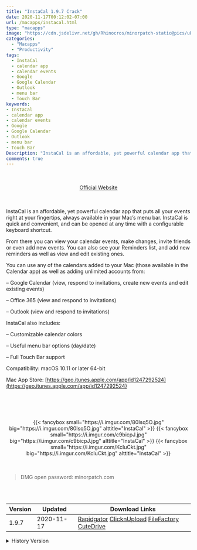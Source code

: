 ```yaml
---
title: "InstaCal 1.9.7 Crack"
date: 2020-11-17T00:12:02-07:00
url: /macapps/instacal.html
type: "macapps"
image: "https://cdn.jsdelivr.net/gh/Rhinocros/minorpatch-static@pics/uPic/sSGvHD.png"
categories:
  - "Macapps"
  - "Productivity"
tags:
  - InstaCal
  - calendar app
  - calendar events
  - Google
  - Google Calendar
  - Outlook
  - menu bar
  - Touch Bar
keywords:
- InstaCal
- calendar app
- calendar events
- Google
- Google Calendar
- Outlook
- menu bar
- Touch Bar
Description: "InstaCal is an affordable, yet powerful calendar app that puts all your events right at your fingertips, always available in your Mac’s menu bar"
comments: true
---
```


<br/>
<br/>
<center>
<a href="https://geo.itunes.apple.com/app/id1247292524" target="blank"><div class="border px-4 border-blue-500 rounded-lg transition duration-500 
    ease-in-out w-48 text-lg text-blue-500 text-center hover:bg-blue-500 hover:text-white">
  Official Website 
</div></a>
</center>
<br/>
<br/>

InstaCal is an affordable, yet powerful calendar app that puts all your events right at your fingertips, always available in your Mac’s menu bar. InstaCal is quick and convenient, and can be opened at any time with a configurable keyboard shortcut.

From there you can view your calendar events, make changes, invite friends or even add new events. You can also see your Reminders list, and add new reminders as well as view and edit existing ones.

You can use any of the calendars added to your Mac (those available in the Calendar app) as well as adding unlimited accounts from:

– Google Calendar (view, respond to invitations, create new events and edit existing events)

– Office 365 (view and respond to invitations)

– Outlook (view and respond to invitations)

InstaCal also includes:

– Customizable calendar colors

– Useful menu bar options (day/date)

– Full Touch Bar support

Compatibility: macOS 10.11 or later 64-bit

Mac App Store: [https://geo.itunes.apple.com/app/id1247292524](https://geo.itunes.apple.com/app/id1247292524)

<br/>
<br/>
<script async src="https://pagead2.googlesyndication.com/pagead/js/adsbygoogle.js"></script>
<ins class="adsbygoogle"
     style="display:block; text-align:center;"
     data-ad-layout="in-article"
     data-ad-format="fluid"
     data-ad-client="ca-pub-8746275014476192"
     data-ad-slot="5144997159"></ins>
<script>
     (adsbygoogle = window.adsbygoogle || []).push({});
</script>
<br/>
<br/>


<center>

<div class="w-full grid grid-cols-3 flex gap-2">
{{< fancybox small="https://i.imgur.com/80Isq5O.jpg" big="https://i.imgur.com/80Isq5O.jpg" alttitle="InstaCal" >}}
{{< fancybox small="https://i.imgur.com/c9bicpJ.jpg" big="https://i.imgur.com/c9bicpJ.jpg" alttitle="InstaCal" >}}
{{< fancybox small="https://i.imgur.com/KcIuCkt.jpg" big="https://i.imgur.com/KcIuCkt.jpg" alttitle="InstaCal" >}}
</div>

</center>

<br/>
<br/>


> DMG open password: minorpatch.com

<br/>

<br/>
<div id="history_version" class="history_version">

| Version | Updated | Download Links |
| ---- | ---- | ---- |
| 1.9.7 | 2020-11-17 | [Rapidgator](https://ouo.io/Eaer3W)   [ClicknUpload](https://ouo.io/9BgX0f)   [FileFactory](https://ouo.io/sw1dpF)   [CuteDrive](https://ouo.io/5wg4p3) |
<details>
<summary>History Version</summary>

| Version | Updated | Download Links |
| ---- | ---- | ---- |
| 1.9.6 | 2020-03-12 | [UsersCloud](https://ouo.io/9hZc4j)   [ClicknUpload](https://ouo.io/kJD7PL)   [FileFactory](https://ouo.io/B2q7o9)   [CuteDrive](https://ouo.io/x7eemh) |
</details>

</div>
